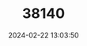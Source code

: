 ---
title: "38140"
category: "Alloxylon brachycarpum"
draft: false
date: 2024-02-22 13:03:50
languages:
  Indic (Other): ["Kawoli", "Anga"]
---